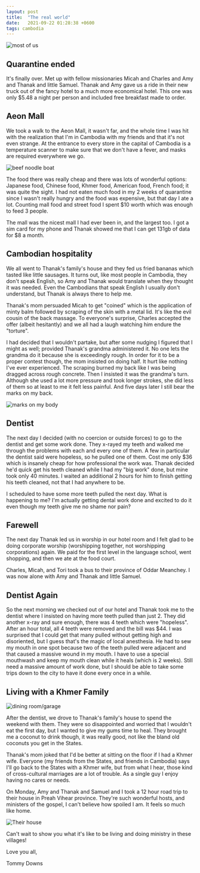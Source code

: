 ```yaml
---
layout: post
title:  "The real world"
date:   2021-09-22 01:28:38 +0600
tags: cambodia
---
```


![most of us](/assets/pics/2021-09-22/2.jpg)

## Quarantine ended

It's finally over. Met up with fellow missionaries Micah and Charles and Amy and Thanak and little Samuel.
Thanak and Amy gave us a ride in their new truck out of the fancy hotel to a much more economical hotel. This one was only $5.48 a night per person and included free breakfast made to order.

## Aeon Mall

We took a walk to the Aeon Mall, it wasn't far, and the whole time I was hit with the realization that I'm in Cambodia with my friends and that it's not even strange.
At the entrance to every store in the capital of Cambodia is a temperature scanner to make sure that we don't have a fever, and masks are required everywhere we go.

![beef noodle boat](/assets/pics/2021-09-22/1.jpg)

The food there was really cheap and there was lots of wonderful options: Japanese food, Chinese food, Khmer food, American food, French food; it was quite the sight. I had not eaten much food in my 2 weeks of quarantine since I wasn't really hungry and the food was expensive, but that day I ate a lot. Counting mall food and street food I spent $10 worth which was enough to feed 3 people.


The mall was the nicest mall I had ever been in, and the largest too. I got a sim card for my phone and Thanak showed me that I can get 131gb of data for $8 a month.

## Cambodian hospitality

We all went to Thanak's family's house and they fed us fried bananas which tasted like little sausages. It turns out, like most people in Cambodia, they don't speak English, so Amy and Thanak would translate when they thought it was needed. Even the Cambodians that speak English I usually don't understand, but Thanak is always there to help me.

Thanak's mom persuaded Micah to get "coined" which is the application of minty balm followed by scraping of the skin with a metal lid. It's like the evil cousin of the back massage.
To everyone's surprise, Charles accepted the offer (albeit hesitantly) and we all had a laugh watching him endure the "torture".

I had decided that I wouldn't partake, but after some nudging I figured that I might as well; provided Thanak's grandma administered it. No one lets the grandma do it because she is exceedingly rough. In order for it to be a proper contest though, the mom insisted on doing half. It hurt like nothing I've ever experienced. The scraping burned my back like I was being dragged across rough concrete. Then I insisted it was the grandma's turn. Although she used a lot more pressure and took longer strokes, she did less of them so at least to me it felt less painful. And five days later I still bear the marks on my back.

![marks on my body](/assets/pics/2021-09-22/35.jpg)

## Dentist

The next day I decided (with no coercion or outside forces) to go to the dentist and get some work done. They x-rayed my teeth and walked me through the problems with each and every one of them. A few in particular the dentist said were hopeless, so he pulled one of them. Cost me only $36 which is insanely cheap for how professional the work was. Thanak decided he'd quick get his teeth cleaned while I had my "big work" done, but mine took only 40 minutes. I waited an additional 2 hours for him to finish getting his teeth cleaned, not that I had anywhere to be.

I scheduled to have some more teeth pulled the next day. What is happening to me? I'm actually getting dental work done and excited to do it even though my teeth give me no shame nor pain?

## Farewell

The next day Thanak led us in worship in our hotel room and I felt glad to be doing corporate worship (worshipping together, not worshipping corporations) again. We paid for the first level in the language school, went shopping, and then we ate at the food court.

Charles, Micah, and Tori took a bus to their province of Oddar Meanchey. I was now alone with Amy and Thanak and little Samuel.

## Dentist Again

So the next morning we checked out of our hotel and Thanak took me to the dentist where I insisted on having more teeth pulled than just 2. They did another x-ray and sure enough, there was 4 teeth which were "hopeless". After an hour total, all 4 teeth were removed and the bill was $44. I was surprised that I could get that many pulled without getting high and disoriented, but I guess that's the magic of local anesthesia. He had to sew my mouth in one spot because two of the teeth pulled were adjacent and that caused a massive wound in my mouth. I have to use a special mouthwash and keep my mouth clean while it heals (which is 2 weeks). Still need a massive amount of work done, but I should be able to take some trips down to the city to have it done every once in a while.

## Living with a Khmer Family

![dining room/garage](/assets/pics/2021-09-22/3.jpg)

After the dentist, we drove to Thanak's family's house to spend the weekend with them. They were so disappointed and worried that I wouldn't eat the first day, but I wanted to give my gums time to heal. They brought me a coconut to drink though, it was really good, not like the bland old coconuts you get in the States.

Thanak's mom joked that I'd be better at sitting on the floor if I had a Khmer wife. Everyone (my friends from the States, and friends in Cambodia) says I'll go back to the States with a Khmer wife, but from what I hear, those kind of cross-cultural marriages are a lot of trouble. As a single guy I enjoy having no cares or needs.

On Monday, Amy and Thanak and Samuel and I took a 12 hour road trip to their house in Preah Vihear province. They're such wonderful hosts, and ministers of the gospel, I can't believe how spoiled I am. It feels so much like home. 

![Their house](/assets/pics/2021-09-22/5.jpg)

Can't wait to show you what it's like to be living and doing ministry in these villages!

Love you all,

Tommy Downs
